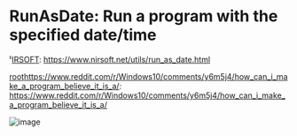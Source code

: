 # RunAsDate: Run a program with the specified date/time

ჼ[IRSOFT](https://www.nirsoft.net/utils/run_as_date.html): https://www.nirsoft.net/utils/run_as_date.html

[root](https://www.reddit.com/r/Windows10/comments/y6m5j4/how_can_i_make_a_program_believe_it_is_a/)https://www.reddit.com/r/Windows10/comments/y6m5j4/how_can_i_make_a_program_believe_it_is_a/: https://www.reddit.com/r/Windows10/comments/y6m5j4/how_can_i_make_a_program_believe_it_is_a/

![image](https://github.com/barionleg/runasdate/assets/102619282/3166a9cb-478e-4b3e-bf33-2f298c6e53d8)
